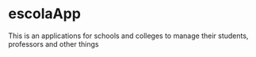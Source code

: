 # escolaApp
This is an applications for schools and colleges to manage their students, professors and other things
